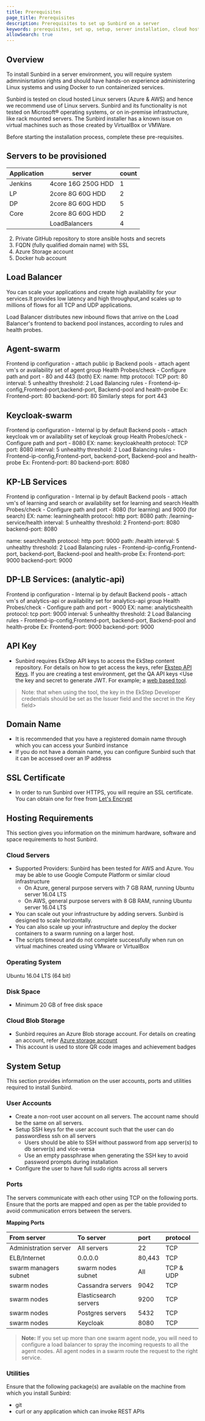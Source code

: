 ```yaml
---
title: Prerequisites
page_title: Prerequisites
description: Prerequisites to set up Sunbird on a server
keywords: prerequisites, set up, setup, server installation, cloud hosting, hosting, 
allowSearch: true
---
```


## Overview

To install Sunbird in a server environment, you will require system admninisrtation rights and should have hands-on experience administering Linux systems and using Docker to run containerized services.

Sunbird is tested on cloud hosted Linux servers (Azure & AWS) and hence we recommend use of Linux servers. Sunbird and its functionality is not tested on Microsoft® operating systems, or on in-premise infrastructure, like rack mounted servers. The Sunbird installer has a known issue on virtual machines such as those created by VirtualBox or VMWare. 

Before starting the installation process, complete these pre-requisites. 

## Servers to be provisioned 

|Application       |  server      |count|
|------------------|----------------------|------------------| 
| Jenkins |4core 16G 250G HDD| 1|
|LP       | 2core 8G 60G HDD | 2 |
|DP       |2core 8G 60G HDD  | 5 |
| Core    |2core 8G 60G HDD  |2 |
|   |   LoadBalancers   |  4 |

2. Private GitHub repository to store ansible hosts and secrets  
3. FQDN (fully qualified domain name) with SSL  
4. Azure Storage account   
5. Docker hub account 

## Load Balancer

You can scale your applications and create high availability for your services.It provides 
low latency and high throughput,and scales up to millions of flows for all TCP and UDP applications.

Load Balancer distributes new inbound flows that arrive on the Load Balancer's frontend to backend pool 
instances, according to rules and health probes.

## Agent-swarm

Frontend ip configuration - attach public ip
Backend pools - attach agent vm's or availability set of agent group
Health Probes/check - Configure path and port - 80 and 443 (both)
EX: name: http 
protocol: TCP 
port: 80 
interval: 5 
unhealthy threshold: 2
Load Balancing rules - Frontend-ip-config,Frontend-port,backend-port, Backend-pool and health-probe
Ex: Frontend-port: 80
backend-port: 80
Similarly steps for port 443


## Keycloak-swarm

Frontend ip configuration - Internal ip by default
Backend pools - attach keycloak vm or availability set of keycloak group
Health Probes/check - Configure path and port - 8080
EX: name: keycloakhealth 
protocol: TCP 
port: 8080 
interval: 5 
unhealthy threshold: 2
Load Balancing rules - Frontend-ip-config,Frontend-port, backend-port, Backend-pool and health-probe
Ex: Frontend-port: 80
backend-port: 8080


## KP-LB Services

Frontend ip configuration - Internal ip by default
Backend pools - attach vm's of learning and search or availability set for learning and search
Health Probes/check - Configure path and port - 8080 (for learning) and 9000 (for search)
EX: name: learninghealth 
protocol: http 
port: 8080 
path: /learning-service/health
interval: 5 
unhealthy threshold: 2
Frontend-port: 8080
backend-port: 8080

name: searchhealth 
protocol: http 
port: 9000 
path: /health 
interval: 5 
unhealthy threshold: 2
Load Balancing rules - Frontend-ip-config,Frontend-port, backend-port, Backend-pool and health-probe
Ex: Frontend-port: 9000
backend-port: 9000

## DP-LB Services: (analytic-api)

Frontend ip configuration - Internal ip by default
Backend pools - attach vm's of analytics-api or availability set for analytics-api group
Health Probes/check - Configure path and port - 9000
EX: name: analyticshealth 
protocol: tcp 
port: 9000 
interval: 5 
unhealthy threshold: 2
Load Balancing rules - Frontend-ip-config,Frontend-port, backend-port, Backend-pool and health-probe
Ex: Frontend-port: 9000
backend-port: 9000





## API Key

* Sunbird requires EkStep API keys to access the EkStep content repository. For details on how to get access the keys, refer [Ekstep API Keys](server_installation/ekstep_keys). If you are creating a test environment, get the QA API keys
<Use the key and secret to generate JWT.  For example; a [web based tool](http://jwtbuilder.jamiekurtz.com/). 
> Note: that when using the tool, the key in the EkStep Developer credentials should be set as the Issuer field and the secret in the Key field>

## Domain Name

* It is recommended that you have a registered domain name through which you can access your Sunbird instance
* If you do not have a domain name, you can configure Sunbird such that it can be accessed over an IP address

## SSL Certificate

* In order to run Sunbird over HTTPS, you will require an SSL certificate. You can obtain one for free from [Let's Encrypt](https://letsencrypt.org/)

## Hosting Requirements
This section gives you information on the minimum hardware, software and space requirements to host Sunbird.

### Cloud Servers

* Supported Providers: Sunbird has been tested for AWS and Azure. You may be able to use Google Compute Platform or similar cloud infrastructure
  * On Azure, general purpose servers with 7 GB RAM, running Ubuntu server 16.04 LTS
  * On AWS, general purpose servers with 8 GB RAM, running Ubuntu server 16.04 LTS
* You can scale out your infrastructure by adding servers. Sunbird is designed to scale horizontally.
* You can also scale up your infrastructure and deploy the docker containers to a swarm running on a larger host.
* The scripts timeout and do not complete successfully when run on virtual machines created using VMware or VirtualBox 

### Operating System

Ubuntu 16.04 LTS (64 bit)

### Disk Space

* Minimum 20 GB of free disk space

### Cloud Blob Storage
* Sunbird requires an Azure Blob storage account. For details on creating an account, refer <a href="https://docs.microsoft.com/en-us/azure/storage/common/storage-create-storage-account" target="_blank">Azure storage account</a> 
* This account is used to store QR code images and achievement badges

## System Setup

This section provides information on the user accounts, ports and utilities required to install Sunbird.

### User Accounts

* Create a non-root user account on all servers. The account name should be the same on all servers.
* Setup SSH keys for the user account such that the user can do passwordless ssh on all servers
  * Users should be able to SSH without password from app server(s) to db server(s) and vice-versa
  * Use an empty passphrase when generating the SSH key to avoid password prompts during installation
* Configure the user to have full sudo rights across all servers

### Ports
The servers communicate with each other using TCP on the following ports. Ensure that the ports are mapped and open as per the table provided to avoid communication errors between the servers.   

**Mapping Ports**

|From server |To server|port| protocol|
|:-----      |:-------|:--------|:------|
|Administration server|All servers|22|TCP|
|ELB/Internet|0.0.0.0|80,443|TCP|
|swarm managers subnet|swarm nodes subnet|All|TCP & UDP|
|swarm nodes|Cassandra servers|9042|TCP|
|swarm nodes|Elasticsearch servers| 9200 |TCP|
|swarm nodes|Postgres servers| 5432|TCP|
|swarm nodes|Keycloak| 8080|TCP|

> **Note:** If you set up more than one swarm agent node, you will need to configure a load balancer to spray the incoming requests to all the agent nodes. All agent nodes in a swarm route the request to the right service.


### Utilities
Ensure that the following package(s) are available on the machine from which you install Sunbird:

* git
* curl or any application which can invoke REST APIs
